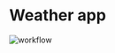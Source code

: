 # Weather app

![workflow](https://github.com/anuja-rahul/weather-cli-app/actions/workflows/actions.yml/badge.svg)

